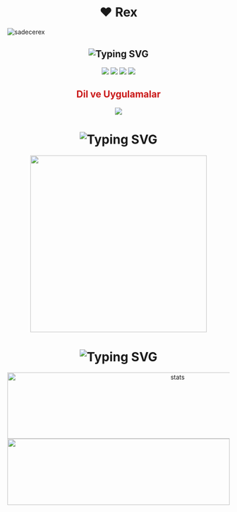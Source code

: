 <h1 align="center">❤️ Rex</h1>  
<img src="https://readme-typing-svg.herokuapp.com?font=IBM+Plex+Serif&pause=1000&color=376074&background=69FF2000&center=true&vCenter=true&width=435&lines=+%F0%9F%93%A9+Destek+Ve+%F0%9F%93%9E+Sorularınız+İçin;+Discord:+sadecerex" alt="sadecerex" style="display: block; margin: 0 auto;" />

<h2 align="center"><img src="https://readme-typing-svg.herokuapp.com?font=Pacifico&pause=1000&color=00f5ff&background=69FF2000&center=true&vCenter=true&repeat=false&width=435&lines=Sosyal Medya Hesaplarım" alt="Typing SVG" /></h2>

<p align="center">
 <a href="https://discord.com/users/274549490235736075" target="_blank"><img src="https://img.shields.io/badge/Discord%20-7289DA.svg?&style=for-the-badge&logo=discord&logoColor=white"></a>
 <a href="https://www.github.com/sadecerex" target="_blank"><img src="https://img.shields.io/badge/GitHub%20-191717.svg?&style=for-the-badge&logo=github&logoColor=white"></a>
 <a href="https://open.spotify.com/user/31yo23bnkivhwhtc7l3r655uxkly?si=b636602b685b4e48" target="_blank"><img src="https://img.shields.io/badge/Spotify%20-1ed760.svg?&style=for-the-badge&logo=spotify&logoColor=white"></a>
 <a href="https://www.instagram.com/murat.json" target="_blank"><img src="https://img.shields.io/badge/INSTAGRAM%20-DC3175.svg?&style=for-the-badge&logo=instagram&logoColor=white"></a>
</p>

<h2 align="center" style="color: #ca1818;">Dil ve Uygulamalar</h2>
<p align="center">
 <img src="https://skillicons.dev/icons?i=js,lua,html,css,nodejs,mysql,mongo&theme=dark" />
</p>

<h1 align="center"><img src="https://readme-typing-svg.herokuapp.com?font=Lobster&pause=1000&color=59ffa0&background=69FF2000&center=true&vCenter=true&repeat=false&width=435&lines=Discord+Hesabım" alt="Typing SVG" /></h1>

<p align="center">
 <a href="https://discord.com/users/274549490235736075"><img  width="400px" src="https://lanyard.kyrie25.me/api/274549490235736075?decoration=true&useDisplayName=true&animationDuration=2s&waveColor=59ffa8&imgStyle=square&imgBorderRadius=16px&bg=DD272700&idleMessage=she6z"></a>
</p>

<h1 align="center"><img src="https://readme-typing-svg.herokuapp.com?font=Lobster&pause=1000&color=ff7a00&background=69FF2000&center=true&vCenter=true&repeat=false&width=435&lines=+Github+İstatistikleri+" alt="Typing SVG" /></h1>

<p align="center">
   <img src="https://github-readme-stats.vercel.app/api?username=sadecerex&count_private=true&show_icons=true&theme=midnight-blue&hide_border=true" width="150%" height="150px" alt="stats" align="center" />
   <img src="https://github-readme-stats.vercel.app/api/top-langs/?username=sadecerex&layout=compact&show_icons=true&theme=midnight-blue&hide_border=true" width="100%" height="150px" align="center" />
</p>
